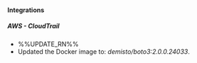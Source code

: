 
#### Integrations
##### AWS - CloudTrail
- %%UPDATE_RN%%
- Updated the Docker image to: *demisto/boto3:2.0.0.24033*.
